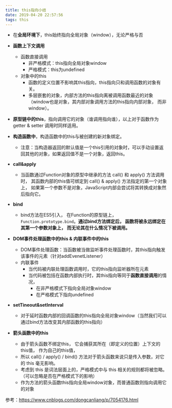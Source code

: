```yaml
---
title: this指向小结
date: 2019-04-20 22:57:56
tags: this
---
```

- 在**全局环境下**，this始终指向全局对象（window），无论严格与否

- **函数上下文调用**
  - 函数直接调用
    - 非严格模式：this指向全局对象window
    - 严格模式：this为undefined
  - 对象中的this
    - 函数的定义位置不影响其this指向，this指向只和调用函数的对象有关。
    - 多层嵌套的对象，内部方法的this指向离被调用函数最近的对象（window也是对象，其内部对象调用方法的this指向内部对象， 而非window）。
- **原型链中的this**，指向调用它的对象（谁调用指向谁），以上对于函数作为getter & setter 调用时同样适用。
- **构造函数中**，构造函数中的this与被创建的新对象绑定。
  - 注意：当构造器返回的默认值是一个this引用的对象时，可以手动设置返回其他的对象，如果返回值不是一个对象，返回this。
- **call&apply**
  - 当函数通过Function对象的原型中继承的方法 call() 和 apply() 方法调用时， 其函数内部的this值可绑定到 call() & apply() 方法指定的第一个对象上， 如果第一个参数不是对象，JavaScript内部会尝试将其转换成对象然后指向它。
- **bind**
  - bind方法在ES5引入， 在Function的原型链上， `Function.prototype.bind`。**通过bind方法绑定后， 函数将被永远绑定在其第一个参数对象上， 而无论其在什么情况下被调用。**
- **DOM事件处理函数中的this & 内联事件中的this**
  - DOM事件处理函数：当函数被当做监听事件处理函数时，其this指向触发该事件的元素（针对addEvenetListener）
  - 内联事件
    - 当代码被内联处理函数调用时，它的this指向监听器所在元素
    - 当代码被包括在函数内部执行时，其this指向等同于**函数直接调用**的情况，
      - 在非严格模式下指向全局对象window
      - 在严格模式下指向undefined
- **setTineout&setInterval**
  - 对于延时函数内部的回调函数的this指向全局对象window（当然我们可以通过bind方法改变其内部函数的this指向）
- **箭头函数中的this**
  - 由于箭头函数不绑定this， 它会捕获其所在（即定义的位置）上下文的this值， 作为自己的this值，
  - 所以 call() / apply() / bind() 方法对于箭头函数来说只是传入参数，对它的 this 毫无影响。
  - 考虑到 this 是词法层面上的，严格模式中与 this 相关的规则都将被忽略。（可以忽略是否在严格模式下的影响）
  - 作为方法的箭头函数this指向全局window对象，而普通函数则指向调用它的对象

参考：https://www.cnblogs.com/dongcanliang/p/7054176.html